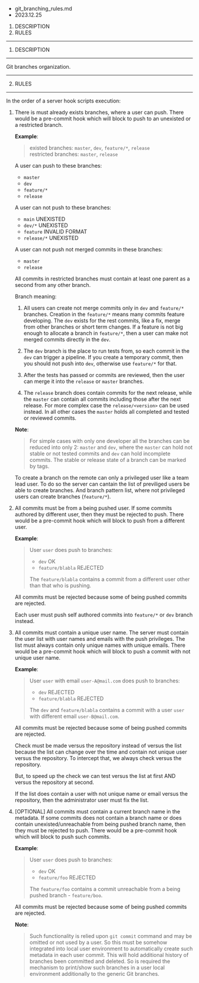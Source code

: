 * git_branching_rules.md
* 2023.12.25

1. DESCRIPTION
2. RULES

-------------------------------------------------------------------------------
1. DESCRIPTION
-------------------------------------------------------------------------------
Git branches organization.

-------------------------------------------------------------------------------
2. RULES
-------------------------------------------------------------------------------
In the order of a server hook scripts execution:

1. There is must already exists branches, where a user can push.
   There would be a pre-commit hook which will block to push to an unexisted or a restricted branch.

   **Example**:

      > existed branches:     `master`, `dev`, `feature/*`, `release`<br />
      > restricted branches:  `master`, `release`

      A user can push to these branches:

      * `master`
      * `dev`
      * `feature/*`
      * `release`

      A user can not push to these branches:

      * `main`              UNEXISTED
      * `dev/*`             UNEXISTED
      * `feature`           INVALID FORMAT
      * `release/*`         UNEXISTED

      A user can not push not merged commits in these branches:

      * `master`
      * `release`

      All commits in restricted branches must contain at least one parent as a second from any other branch.

    Branch meaning:

      1. All users can create not merge commits only in `dev` and `feature/*` branches.
         Creation in the `feature/*` means many commits feature developing.
         The `dev` exists for the rest commits, like a fix, merge from other branches or short term changes.
         If a feature is not big enough to allocate a branch in `feature/*`, then a user can make not merged commits directly in the `dev`.

      2. The `dev` branch is the place to run tests from, so each commit in the `dev` can trigger a pipeline.
         If you create a temporary commit, then you should not push into `dev`, otherwise use `feature/*` for that.

      3. After the tests has passed or commits are reviewed, then the user can merge it into the `release` or `master` branches.

      4. The `release` branch does contain commits for the next release, while the `master` can contain all commits including those after the next release.
         For more complex case the `release/<version>` can be used instead.
         In all other cases the `master` holds all completed and tested or reviewed commits.

   **Note**:

   > For simple cases with only one developer all the branches can be reduced into only 2: `master` and `dev`, where the `master` can hold not stable or not tested commits and `dev` can hold incomplete commits. The stable or release state of a branch can be marked by tags.

   To create a branch on the remote can only a privileged user like a team lead user.
   To do so the server can cantain the list of previliged users be able to create branches. And branch pattern list, where not privileged users can create branches (`feature/*`).

2. All commits must be from a being pushed user.
   If some commits authored by different user, then they must be rejected to push.
   There would be a pre-commit hook which will block to push from a different user.

   **Example**:

   > User `user` does push to branches:
   >
   > * `dev`               OK
   > * `feature/blabla`    REJECTED
   >
   > The `feature/blabla` contains a commit from a different user other than that who is pushing.

   All commits must be rejected because some of being pushed commits are rejected.

   Each user must push self authored commits into `feature/*` or `dev` branch instead.

3. All commits must contain a unique user name.
   The server must contain the user list with user names and emails with the push privileges.
   The list must always contain only unique names with unique emails.
   There would be a pre-commit hook which will block to push a commit with not unique user name.

   **Example**:

   > User `user` with email `user-A@mail.com` does push to branches:
   >
   > * `dev`               REJECTED
   > * `feature/blabla`    REJECTED
   >
   > The `dev` and `feature/blabla` contains a commit with a user `user` with different email `user-B@mail.com`.

   All commits must be rejected because some of being pushed commits are rejected.

   Check must be made versus the repository instead of versus the list because the list can change over the time and contain not unique user versus the repository. To intercept that, we always check versus the repository.

   But, to speed up the check we can test versus the list at first AND versus the repository at second.

   If the list does contain a user with not unique name or email versus the repository, then the administrator user must fix the list.

4. [OPTIONAL] All commits must contain a current branch name in the metadata.
   If some commits does not contain a branch name or does contain unexisted/unreachable from being pushed branch name, then they must be rejected to push.
   There would be a pre-commit hook which will block to push such commits.

   **Example**:

   > User `user` does push to branches:
   >
   > * `dev`               OK
   > * `feature/foo`       REJECTED
   >
   > The `feature/foo` contains a commit unreachable from a being pushed branch - `feature/boo`.

   All commits must be rejected because some of being pushed commits are rejected.

   **Note**:

   > Such functionality is relied upon `git commit` command and may be omitted or not used by a user. So this must be somehow integrated into local user environment to automatically create such metadata in each user commit.
   > This will hold additional history of branches been committed and deleted. So is required the mechanism to print/show such branches in a user local environment additionally to the generic Git branches.
